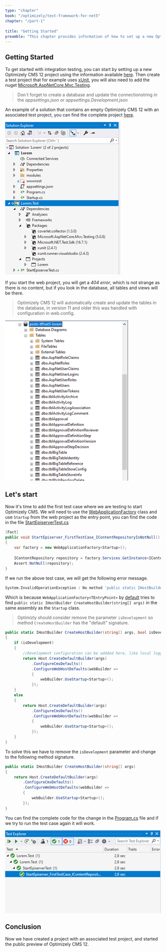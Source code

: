 ```yaml
---
type: "chapter"
book: "/optimizely/test-framework-for-net5"
chapter: "/part-1"

title: "Getting Started"
preamble: "This chapter provides information of how to set up a new Optimizely CMS 12 project with a test project that uses xUnit."
---
```


## Getting Started

To get started with integration testing, you can start by setting up a new Optimizely CMS 12 project using the information available [here]( https://github.com/episerver/netcore-preview). Then create a test project that for example uses [xUnit](https://xunit.net/), you will also need to add the nuget [Microsoft.AspNetCore.Mvc.Testing](https://www.nuget.org/packages/Microsoft.AspNetCore.Mvc.Testing).

> Don´t forget to create a database and update the connectionstring in the _appsettings.json_ or _appsettings.Development.json_

An example of a solution that contains an empty Optimizely CMS 12 with an associated test project, you can find the complete project [here](https://github.com/loremipsumdonec/episerver-testframework/tree/main/posts/test_framework_for_net5/example).

![](./resources/created_a_test_project.png)

If you start the web project, you will get a _404 error_, which is not strange as there is no content, but if you look in the database, all tables and views will be there.

> Optimizely CMS 12 will automatically create and update the tables in the database, in version 11 and older this was handled with configuration in web.config.

![](./resources/started_project_and_database_has_tables.png)

## Let's start

Now it's time to add the first test case where we are testing to start Optimizely CMS. We will need to use the [WebApplicationFactory<TEntryPoint>](https://docs.microsoft.com/en-us/dotnet/api/microsoft.aspnetcore.mvc.testing.webapplicationfactory-1?view=aspnetcore-5.0) class and use `Startup` from the web project as the entry point, you can find the code in the file [StartEpiserverTest.cs](https://github.com/loremipsumdonec/episerver-testframework/blob/main/posts/test_framework_for_net5/example/Lorem.Test/StartEpiserverTest.cs)

```csharp
[Fact]
public void StartEpiserver_FirstTestCase_IContentRepositoryIsNotNull()
{
    var factory = new WebApplicationFactory<Startup>();

    IContentRepository repository = factory.Services.GetInstance<IContentRepository>();
    Assert.NotNull(repository);
}
```

If we run the above test case, we will get the following error message.

```bash
System.InvalidOperationException : No method 'public static IHostBuilder CreateHostBuilder(string[] args)' or 'public static IWebHostBuilder CreateWebHostBuilder(string[] args)' found on 'Lorem.Program'. Alternatively, WebApplicationFactory`1 can be extended and 'CreateHostBuilder' or 'CreateWebHostBuilder' can be overridden to provide your own instance.
```

Which is because `WebApplicationFactory<TEntryPoint>` by [default](https://docs.microsoft.com/en-us/dotnet/api/microsoft.aspnetcore.mvc.testing.webapplicationfactory-1.createhostbuilder?view=aspnetcore-5.0#remarks) tries to find `public static IHostBuilder CreateHostBuilder(string[] args)` in the same assembly as the `Startup` class. 

> Optimizly should consider remove the parameter `isDevelopment` so method `CreateHostBuilder` has the "default" signature.

```csharp
public static IHostBuilder CreateHostBuilder(string[] args, bool isDevelopment)
{
    if (isDevelopment)
    {
        //Development configuration can be addded here, like local logging.
        return Host.CreateDefaultBuilder(args)
            .ConfigureCmsDefaults()
            .ConfigureWebHostDefaults(webBuilder =>
			{
				webBuilder.UseStartup<Startup>();
			});
    }
    else
    {
        return Host.CreateDefaultBuilder(args)
            .ConfigureCmsDefaults()
            .ConfigureWebHostDefaults(webBuilder => 
			{
				webBuilder.UseStartup<Startup>();
			});
    }
}
```

To solve this we have to remove the `isDevelopment` parameter and change to the following method signature.

```csharp
public static IHostBuilder CreateHostBuilder(string[] args)
{
    return Host.CreateDefaultBuilder(args)
        .ConfigureCmsDefaults()
        .ConfigureWebHostDefaults(webBuilder =>
        {
            webBuilder.UseStartup<Startup>();
        });
}
```

You can find the complete code for the change in the [Program.cs](https://github.com/loremipsumdonec/episerver-testframework/blob/main/posts/test_framework_for_net5/example/Lorem/Program.cs#L13) file and if we try to run the test case again it will work.

![](./resources/first_test_succeded.png)

## Conclusion

Now we have created a project with an associated test project, and started the public preview of Optimizely CMS 12.
